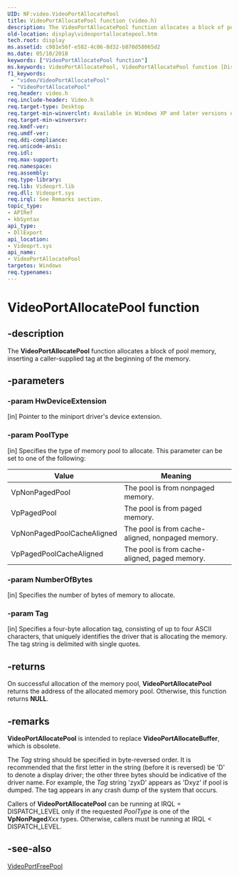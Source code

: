 ```yaml
---
UID: NF:video.VideoPortAllocatePool
title: VideoPortAllocatePool function (video.h)
description: The VideoPortAllocatePool function allocates a block of pool memory, inserting a caller-supplied tag at the beginning of the memory.
old-location: display\videoportallocatepool.htm
tech.root: display
ms.assetid: c981e56f-e582-4c06-8d32-b070d58065d2
ms.date: 05/10/2018
keywords: ["VideoPortAllocatePool function"]
ms.keywords: VideoPortAllocatePool, VideoPortAllocatePool function [Display Devices], VideoPort_Functions_a9163e5b-6519-4427-a748-066ad120022a.xml, display.videoportallocatepool, video/VideoPortAllocatePool
f1_keywords:
 - "video/VideoPortAllocatePool"
 - "VideoPortAllocatePool"
req.header: video.h
req.include-header: Video.h
req.target-type: Desktop
req.target-min-winverclnt: Available in Windows XP and later versions of the Windows operating systems.
req.target-min-winversvr: 
req.kmdf-ver: 
req.umdf-ver: 
req.ddi-compliance: 
req.unicode-ansi: 
req.idl: 
req.max-support: 
req.namespace: 
req.assembly: 
req.type-library: 
req.lib: Videoprt.lib
req.dll: Videoprt.sys
req.irql: See Remarks section.
topic_type:
- APIRef
- kbSyntax
api_type:
- DllExport
api_location:
- Videoprt.sys
api_name:
- VideoPortAllocatePool
targetos: Windows
req.typenames: 
---
```


# VideoPortAllocatePool function


## -description


The <b>VideoPortAllocatePool</b> function allocates a block of pool memory, inserting a caller-supplied tag at the beginning of the memory.


## -parameters

### -param HwDeviceExtension 
[in]
Pointer to the miniport driver's device extension.

### -param PoolType 
[in]
Specifies the type of memory pool to allocate. This parameter can be set to one of the following:

|Value|Meaning|
|--- |--- |
|VpNonPagedPool|The pool is from nonpaged memory.|
|VpPagedPool|The pool is from paged memory.|
|VpNonPagedPoolCacheAligned|The pool is from cache-aligned, nonpaged memory.|
|VpPagedPoolCacheAligned|The pool is from cache-aligned, paged memory.|

### -param NumberOfBytes 
[in]
Specifies the number of bytes of memory to allocate.

### -param Tag 
[in]
Specifies a four-byte allocation tag, consisting of up to four ASCII characters, that uniquely identifies the driver that is allocating the memory. The tag string is delimited with single quotes.


## -returns



On successful allocation of the memory pool, <b>VideoPortAllocatePool</b> returns the address of the allocated memory pool. Otherwise, this function returns <b>NULL</b>.




## -remarks



<b>VideoPortAllocatePool</b> is intended to replace <b>VideoPortAllocateBuffer</b>, which is obsolete.

The <i>Tag</i> string should be specified in byte-reversed order. It is recommended that the first letter in the string (before it is reversed) be 'D' to denote a display driver; the other three bytes should be indicative of the driver name. For example, the <i>Tag</i> string 'zyxD' appears as 'Dxyz' if pool is dumped. The tag appears in any crash dump of the system that occurs.

Callers of <b>VideoPortAllocatePool</b> can be running at IRQL = DISPATCH_LEVEL only if the requested <i>PoolType</i> is one of the <b>VpNonPaged</b><i>Xxx</i> types. Otherwise, callers must be running at IRQL < DISPATCH_LEVEL.




## -see-also




<a href="https://docs.microsoft.com/windows-hardware/drivers/ddi/video/nf-video-videoportfreepool">VideoPortFreePool</a>
 

 

